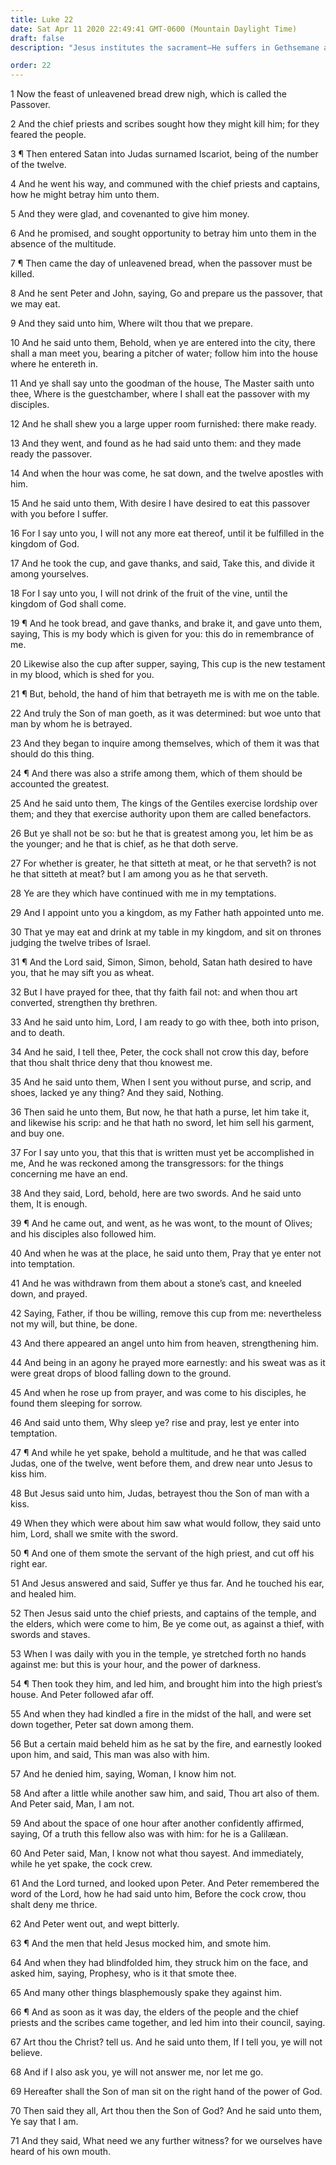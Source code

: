 ```yaml
---
title: Luke 22
date: Sat Apr 11 2020 22:49:41 GMT-0600 (Mountain Daylight Time)
draft: false
description: "Jesus institutes the sacrament—He suffers in Gethsemane and is betrayed and arrested—Peter denies knowing Him—Jesus is smitten and mocked."

order: 22
---
```

    
1 Now the feast of unleavened bread drew nigh, which is called the Passover.

2 And the chief priests and scribes sought how they might kill him; for they feared the people.

3 ¶ Then entered Satan into Judas surnamed Iscariot, being of the number of the twelve.

4 And he went his way, and communed with the chief priests and captains, how he might betray him unto them.

5 And they were glad, and covenanted to give him money.

6 And he promised, and sought opportunity to betray him unto them in the absence of the multitude.

7 ¶ Then came the day of unleavened bread, when the passover must be killed.

8 And he sent Peter and John, saying, Go and prepare us the passover, that we may eat.

9 And they said unto him, Where wilt thou that we prepare.

10 And he said unto them, Behold, when ye are entered into the city, there shall a man meet you, bearing a pitcher of water; follow him into the house where he entereth in.

11 And ye shall say unto the goodman of the house, The Master saith unto thee, Where is the guestchamber, where I shall eat the passover with my disciples.

12 And he shall shew you a large upper room furnished: there make ready.

13 And they went, and found as he had said unto them: and they made ready the passover.

14 And when the hour was come, he sat down, and the twelve apostles with him.

15 And he said unto them, With desire I have desired to eat this passover with you before I suffer.

16 For I say unto you, I will not any more eat thereof, until it be fulfilled in the kingdom of God.

17 And he took the cup, and gave thanks, and said, Take this, and divide it among yourselves.

18 For I say unto you, I will not drink of the fruit of the vine, until the kingdom of God shall come.

19 ¶ And he took bread, and gave thanks, and brake it, and gave unto them, saying, This is my body which is given for you: this do in remembrance of me.

20 Likewise also the cup after supper, saying, This cup is the new testament in my blood, which is shed for you.

21 ¶ But, behold, the hand of him that betrayeth me is with me on the table.

22 And truly the Son of man goeth, as it was determined: but woe unto that man by whom he is betrayed.

23 And they began to inquire among themselves, which of them it was that should do this thing.

24 ¶ And there was also a strife among them, which of them should be accounted the greatest.

25 And he said unto them, The kings of the Gentiles exercise lordship over them; and they that exercise authority upon them are called benefactors.

26 But ye shall not be so: but he that is greatest among you, let him be as the younger; and he that is chief, as he that doth serve.

27 For whether is greater, he that sitteth at meat, or he that serveth? is not he that sitteth at meat? but I am among you as he that serveth.

28 Ye are they which have continued with me in my temptations.

29 And I appoint unto you a kingdom, as my Father hath appointed unto me.

30 That ye may eat and drink at my table in my kingdom, and sit on thrones judging the twelve tribes of Israel.

31 ¶ And the Lord said, Simon, Simon, behold, Satan hath desired to have you, that he may sift you as wheat.

32 But I have prayed for thee, that thy faith fail not: and when thou art converted, strengthen thy brethren.

33 And he said unto him, Lord, I am ready to go with thee, both into prison, and to death.

34 And he said, I tell thee, Peter, the cock shall not crow this day, before that thou shalt thrice deny that thou knowest me.

35 And he said unto them, When I sent you without purse, and scrip, and shoes, lacked ye any thing? And they said, Nothing.

36 Then said he unto them, But now, he that hath a purse, let him take it, and likewise his scrip: and he that hath no sword, let him sell his garment, and buy one.

37 For I say unto you, that this that is written must yet be accomplished in me, And he was reckoned among the transgressors: for the things concerning me have an end.

38 And they said, Lord, behold, here are two swords. And he said unto them, It is enough.

39 ¶ And he came out, and went, as he was wont, to the mount of Olives; and his disciples also followed him.

40 And when he was at the place, he said unto them, Pray that ye enter not into temptation.

41 And he was withdrawn from them about a stone’s cast, and kneeled down, and prayed.

42 Saying, Father, if thou be willing, remove this cup from me: nevertheless not my will, but thine, be done.

43 And there appeared an angel unto him from heaven, strengthening him.

44 And being in an agony he prayed more earnestly: and his sweat was as it were great drops of blood falling down to the ground.

45 And when he rose up from prayer, and was come to his disciples, he found them sleeping for sorrow.

46 And said unto them, Why sleep ye? rise and pray, lest ye enter into temptation.

47 ¶ And while he yet spake, behold a multitude, and he that was called Judas, one of the twelve, went before them, and drew near unto Jesus to kiss him.

48 But Jesus said unto him, Judas, betrayest thou the Son of man with a kiss.

49 When they which were about him saw what would follow, they said unto him, Lord, shall we smite with the sword.

50 ¶ And one of them smote the servant of the high priest, and cut off his right ear.

51 And Jesus answered and said, Suffer ye thus far. And he touched his ear, and healed him.

52 Then Jesus said unto the chief priests, and captains of the temple, and the elders, which were come to him, Be ye come out, as against a thief, with swords and staves.

53 When I was daily with you in the temple, ye stretched forth no hands against me: but this is your hour, and the power of darkness.

54 ¶ Then took they him, and led him, and brought him into the high priest’s house. And Peter followed afar off.

55 And when they had kindled a fire in the midst of the hall, and were set down together, Peter sat down among them.

56 But a certain maid beheld him as he sat by the fire, and earnestly looked upon him, and said, This man was also with him.

57 And he denied him, saying, Woman, I know him not.

58 And after a little while another saw him, and said, Thou art also of them. And Peter said, Man, I am not.

59 And about the space of one hour after another confidently affirmed, saying, Of a truth this fellow also was with him: for he is a Galilæan.

60 And Peter said, Man, I know not what thou sayest. And immediately, while he yet spake, the cock crew.

61 And the Lord turned, and looked upon Peter. And Peter remembered the word of the Lord, how he had said unto him, Before the cock crow, thou shalt deny me thrice.

62 And Peter went out, and wept bitterly.

63 ¶ And the men that held Jesus mocked him, and smote him.

64 And when they had blindfolded him, they struck him on the face, and asked him, saying, Prophesy, who is it that smote thee.

65 And many other things blasphemously spake they against him.

66 ¶ And as soon as it was day, the elders of the people and the chief priests and the scribes came together, and led him into their council, saying.

67 Art thou the Christ? tell us. And he said unto them, If I tell you, ye will not believe.

68 And if I also ask you, ye will not answer me, nor let me go.

69 Hereafter shall the Son of man sit on the right hand of the power of God.

70 Then said they all, Art thou then the Son of God? And he said unto them, Ye say that I am.

71 And they said, What need we any further witness? for we ourselves have heard of his own mouth.
